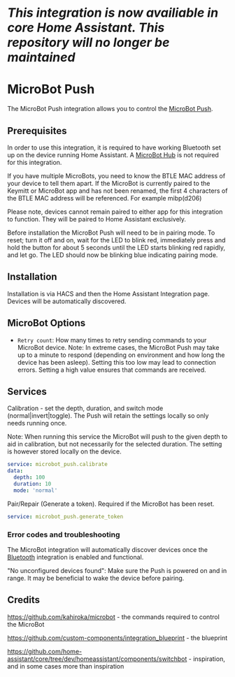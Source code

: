 # *This integration is now availiable in core Home Assistant. This repository will no longer be maintained*

# MicroBot Push
The MicroBot Push integration allows you to control the [MicroBot Push](https://www.keymitt.com/products/microbot-push).

## Prerequisites

In order to use this integration, it is required to have working Bluetooth set up on the device running Home Assistant. A [MicroBot Hub](https://www.keymitt.com/products/microbot-hub) is not required for this integration.

If you have multiple MicroBots, you need to know the BTLE MAC address of your device to tell them apart. If the MicroBot is currently paired to the Keymitt or MicroBot app and has not been renamed, the first 4 characters of the BTLE MAC address will be referenced. For example mibp(d206)

Please note, devices cannot remain paired to either app for this integration to function. They will be paired to Home Assistant exclusively.
    
Before installation the MicroBot Push will need to be in pairing mode. To reset; turn it off and on, wait for the LED to blink red, immediately press and hold the button for about 5 seconds until the LED starts blinking red rapidly, and let go. The LED should now be blinking blue indicating pairing mode.

## Installation

Installation is via HACS and then the Home Assistant Integration page. Devices will be automatically discovered.

## MicroBot Options

- `Retry count`: How many times to retry sending commands to your MicroBot device.
Note: In extreme cases, the MicroBot Push may take up to a minute to respond (depending on environment and how long the device has been asleep). Setting this too low may lead to connection errors. Setting a high value ensures that commands are received.

## Services

Calibration - set the depth, duration, and switch mode (normal|invert|toggle).
The Push will retain the settings locally so only needs running once.

Note: When running this service the MicroBot will push to the given depth to aid in calibration, but not necessarily for the selected duration. The setting is however stored locally on the device.

```yaml
service: microbot_push.calibrate
data:
  depth: 100
  duration: 10
  mode: 'normal'
```
  
Pair/Repair (Generate a token).
Required if the MicroBot has been reset.

```yaml
service: microbot_push.generate_token

```

### Error codes and troubleshooting

The MicroBot integration will automatically discover devices once the [Bluetooth](/integrations/bluetooth) integration is enabled and functional.

"No unconfigured devices found":
  Make sure the Push is powered on and in range. It may be beneficial to wake the device before pairing.

## Credits

https://github.com/kahiroka/microbot - the commands required to control the MicroBot

https://github.com/custom-components/integration_blueprint - the blueprint

https://github.com/home-assistant/core/tree/dev/homeassistant/components/switchbot - inspiration, and in some cases more than inspiration

